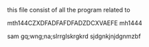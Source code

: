 this file consist of all the program related to

mth144CZXDFADFAFDFADZDCXVAEFE
mh1444

sam
gq;wng;na;slrrglskrgkrd
sjdgnkjnjdgnmzbf
